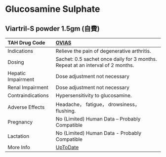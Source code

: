 # Glucosamine Sulphate

## Viartril-S powder 1.5gm (自費)

| TAH Drug Code      | [OVIAS](https://www.tahsda.org.tw/drugs/hissearch.php?drug_code=OVIAS)              |
|:-------------------|:------------------------------------------------------------------------------------|
| Indications        | Relieve the pain of degenerative arthritis.                                         |
| Dosing             | Sachet: 0.5 sachet once daily for 3 months. Repeat at an interval of 2 months.      |
| Hepatic Impairment | Dose adjustment not necessary                                                       |
| Renal Impairment   | Dose adjustment not necessary                                                       |
| Contraindications  | Hypersensitivity to glucosamine.                                                    |
| Adverse Effects    | Headache， fatigue， drowsiness， flushing.                                         |
| Pregnancy          | No (Limited) Human Data – Probably Compatible                                       |
| Lactation          | No (Limited) Human Data - Probably Compatible                                       |
| More Info          | [UpToDate](https://www.uptodate.com/contents/glucosamine-sulphate-drug-information) |

